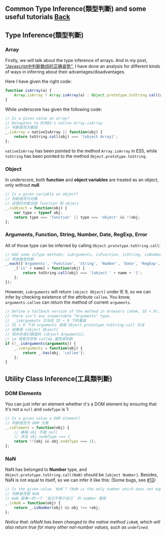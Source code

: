 ## Common Type Inference(類型判斷) and some useful tutorials [Back](./../underscore.md)


## Type Inference(類型判斷)

### Array

Firstly, we will talk about the type inference of arrays. And in my post, ["Javascript中判断数组的正确姿势"](http://www.cnblogs.com/zichi/p/5103842.html), I have done an analysis for different kinds of ways in inferring about their advantages/disadvantages.

Here I have given the right code:

```js
function isArray(a) {
    Array.isArray ? Array.isArray(a) : Object.prototype.toString.call(a) === '[object Array]';
}
```

While underscore has given the following code:

```js
// Is a given value an array?
// Delegates to ECMA5's native Array.isArray
// 判断是否为数组
_.isArray = nativeIsArray || function(obj) {
    return toString.call(obj) === '[object Array]';
};
```

`nativeIsArray` has been pointed to the method `Array.isArray` in ES5, while `toString` has been pointed to the method `Object.prototype.toString`.

### Object

In underscore, both **function** and **object variables** are treated as an object, only without **null**.

```js
// Is a given variable an object?
// 判断是否为对象
// 这里的对象包括 function 和 object
_.isObject = function(obj) {
    var type = typeof obj;
    return type === 'function' || type === 'object' && !!obj;
};
```

### Arguments, Function, String, Number, Date, RegExp, Error

All of those type can be inferred by calling `Object.prototype.toString.call`:

```js
// Add some isType methods: isArguments, isFunction, isString, isNumber, isDate, isRegExp, isError.
// 其他类型判断
_.each(['Arguments', 'Function', 'String', 'Number', 'Date', 'RegExp', 'Error'], function(name) {
    _['is' + name] = function(obj) {
        return toString.call(obj) === '[object ' + name + ']';
    };
});
```

However, `isArguments` will return `[object Object]` under IE 9, so we can infer by checking existence of the attribute `callee`. You know, `arguments.callee` can return the method of current `arguments`.

```js
// Define a fallback version of the method in browsers (ahem, IE < 9), where
// there isn't any inspectable "Arguments" type.
// _.isArguments 方法在 IE < 9 下的兼容
// IE < 9 下对 arguments 调用 Object.prototype.toString.call 方法
// 结果是 [object Object]
// 而并非我们期望的 [object Arguments]。
// so 用是否含有 callee 属性来判断
if (!_.isArguments(arguments)) {
    _.isArguments = function(obj) {
        return _.has(obj, 'callee');
    };
}
```

## Utility Class Inference(工具類判斷)

### DOM Elements

You can just infer an element whether it's a DOM element by ensuring that it's not a `null` and `nodeType` is 1:

```js
// Is a given value a DOM element?
// 判断是否为 DOM 元素
_.isElement = function(obj) {
    // 确保 obj 不是 null 
    // 并且 obj.nodeType === 1
    return !!(obj && obj.nodeType === 1);
};
```

### NaN

NaN has belonged to **Number** type, and `Object.prototype.toString.call(NaN)` should be `[object Number]`. Besides, NaN is not equal to itself, so we can infer it like this: (Some bugs, see [#13](https://github.com/hanzichi/underscore-analysis/issues/13))

```js
// Is the given value `NaN`? (NaN is the only number which does not equal itself).
// 判断是否是 NaN
// NaN 是唯一的一个 `自己不等于自己` 的 number 类型
_.isNaN = function(obj) {
    return _.isNumber(obj) && obj !== +obj;
};
```

*Notice that: isNaN has been changed to the native method `isNaN`, which will also return true for many other not-number values, such as `undefined`.*